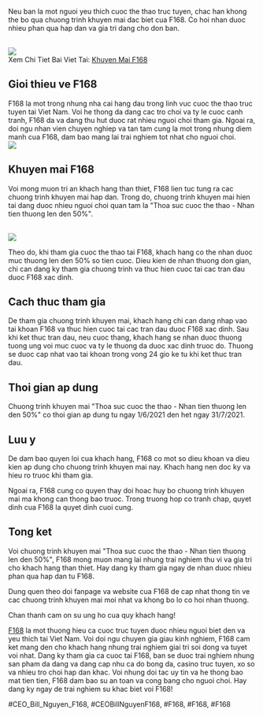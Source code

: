 <p>Neu ban la mot nguoi yeu thich cuoc the thao truc tuyen, chac han khong the bo qua chuong trinh khuyen mai dac biet cua F168. Co hoi nhan duoc nhieu phan qua hap dan va gia tri dang cho don ban.</p><br><img src="https://shopifydev.io/wp-content/uploads/2025/02/ban-ca.png"></br>
Xem Chi Tiet Bai Viet Tai: <a href="https://f168.onl/khuyen-mai/">Khuyen Mai F168</a><h2>Gioi thieu ve F168</h2><p>F168 la mot trong nhung nha cai hang dau trong linh vuc cuoc the thao truc tuyen tai Viet Nam. Voi he thong da dang cac tro choi va ty le cuoc canh tranh, F168 da va dang thu hut duoc rat nhieu nguoi choi tham gia. Ngoai ra, doi ngu nhan vien chuyen nghiep va tan tam cung la mot trong nhung diem manh cua F168, dam bao mang lai trai nghiem tot nhat cho nguoi choi.<br><img src="https://shopifydev.io/wp-content/uploads/2025/02/dich-vu-cham-soc-khach-hang-chuyen-nghiep.jpg"></br><h2>Khuyen mai F168</h2><p>Voi mong muon tri an khach hang than thiet, F168 lien tuc tung ra cac chuong trinh khuyen mai hap dan. Trong do, chuong trinh khuyen mai hien tai dang duoc nhieu nguoi choi quan tam la "Thoa suc cuoc the thao - Nhan tien thuong len den 50%".</p><br><img src="https://shopifydev.io/wp-content/uploads/2025/02/live-casino.jpg"></br><p>Theo do, khi tham gia cuoc the thao tai F168, khach hang co the nhan duoc muc thuong len den 50% so tien cuoc. Dieu kien de nhan thuong don gian, chi can dang ky tham gia chuong trinh va thuc hien cuoc tai cac tran dau duoc F168 xac dinh.<h2>Cach thuc tham gia</h2><p>De tham gia chuong trinh khuyen mai, khach hang chi can dang nhap vao tai khoan F168 va thuc hien cuoc tai cac tran dau duoc F168 xac dinh. Sau khi ket thuc tran dau, neu cuoc thang, khach hang se nhan duoc thuong tuong ung voi muc cuoc va ty le thuong da duoc xac dinh truoc do. Thuong se duoc cap nhat vao tai khoan trong vong 24 gio ke tu khi ket thuc tran dau.</p><h2>Thoi gian ap dung</h2><p>Chuong trinh khuyen mai "Thoa suc cuoc the thao - Nhan tien thuong len den 50%" co thoi gian ap dung tu ngay 1/6/2021 den het ngay 31/7/2021.<h2>Luu y</h2><p>De dam bao quyen loi cua khach hang, F168 co mot so dieu khoan va dieu kien ap dung cho chuong trinh khuyen mai nay. Khach hang nen doc ky va hieu ro truoc khi tham gia.</p><p>Ngoai ra, F168 cung co quyen thay doi hoac huy bo chuong trinh khuyen mai ma khong can thong bao truoc. Trong truong hop co tranh chap, quyet dinh cua F168 la quyet dinh cuoi cung.</p><h2>Tong ket</h2><p>Voi chuong trinh khuyen mai "Thoa suc cuoc the thao - Nhan tien thuong len den 50%", F168 mong muon mang lai nhung trai nghiem thu vi va gia tri cho khach hang than thiet. Hay dang ky tham gia ngay de nhan duoc nhieu phan qua hap dan tu F168.</p><p>Dung quen theo doi fanpage va website cua F168 de cap nhat thong tin ve cac chuong trinh khuyen mai moi nhat va khong bo lo co hoi nhan thuong.</p><p>Chan thanh cam on su ung ho cua quy khach hang!</p><p><a href="https://f168.onl/">F168</a> la mot thuong hieu ca cuoc truc tuyen duoc nhieu nguoi biet den va yeu thich tai Viet Nam. Voi doi ngu chuyen gia giau kinh nghiem, F168 cam ket mang den cho khach hang nhung trai nghiem giai tri soi dong va tuyet voi nhat. Dang ky tham gia ca cuoc tai F168, ban se duoc trai nghiem nhung san pham da dang va dang cap nhu ca do bong da, casino truc tuyen, xo so va nhieu tro choi hap dan khac. Voi nhung doi tac uy tin va he thong bao mat tien tien, F168 dam bao su an toan va cong bang cho nguoi choi. Hay dang ky ngay de trai nghiem su khac biet voi F168!</p>
#CEO_Bill_Nguyen_F168, #CEOBillNguyenF168, #F168, #F168, #F168
